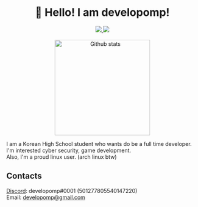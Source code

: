 <h1 align="center">
  👋 Hello! I am develo<b>pomp</b>!
</h1>

<p align="center">
	<a href="https://developomp.com">
		<img src="https://img.shields.io/badge/BLOG-grey?style=for-the-badge" />
	</a>
	<a href="https://www.buymeacoffee.com/developomp">
		<img src="https://img.shields.io/badge/BUY_ME_A_COFFEE-yellow?style=for-the-badge" />
	</a>
    <br />
    <br />
	<a href="https://github.com/anuraghazra/github-readme-stats#github-stats-card">
    	<img alt="Github stats" src="https://github-readme-stats.vercel.app/api?username=developomp&show_icons=true&count_private=true&theme=dark" height="250" />
	</a>
</p>

I am a Korean High School student who wants do be a full time developer.\
I'm interested cyber security, game development.\
Also, I'm a proud linux user. (arch linux btw)

## Contacts

[Discord](https://discord.com): developomp#0001 (501277805540147220)\
Email: developomp@gmail.com
